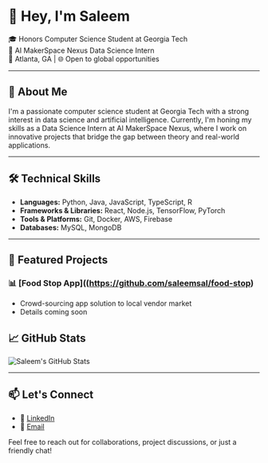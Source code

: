 # 👋 Hey, I'm Saleem

🎓 Honors Computer Science Student at Georgia Tech  
💼 AI MakerSpace Nexus Data Science Intern  
📍 Atlanta, GA | 🌐 Open to global opportunities

---

## 🚀 About Me

I'm a passionate computer science student at Georgia Tech with a strong interest in data science and artificial intelligence. Currently, I'm honing my skills as a Data Science Intern at AI MakerSpace Nexus, where I work on innovative projects that bridge the gap between theory and real-world applications.

---

## 🛠️ Technical Skills

- **Languages:** Python, Java, JavaScript, TypeScript, R
- **Frameworks & Libraries:** React, Node.js, TensorFlow, PyTorch
- **Tools & Platforms:** Git, Docker, AWS, Firebase
- **Databases:** MySQL, MongoDB

---

## 📂 Featured Projects

### 📊 [Food Stop App]((https://github.com/saleemsal/food-stop)
- Crowd-sourcing app solution to local vendor market
- Details coming soon

## 📈 GitHub Stats

![Saleem's GitHub Stats](https://github-readme-stats.vercel.app/api?username=saleemsal&show_icons=true&theme=radical)

---

## 📫 Let's Connect

- 💼 [LinkedIn](https://www.linkedin.com/in/saleemsalick/)
- 📧 [Email](mailto:ssalick3@gatech.edu)

Feel free to reach out for collaborations, project discussions, or just a friendly chat!
